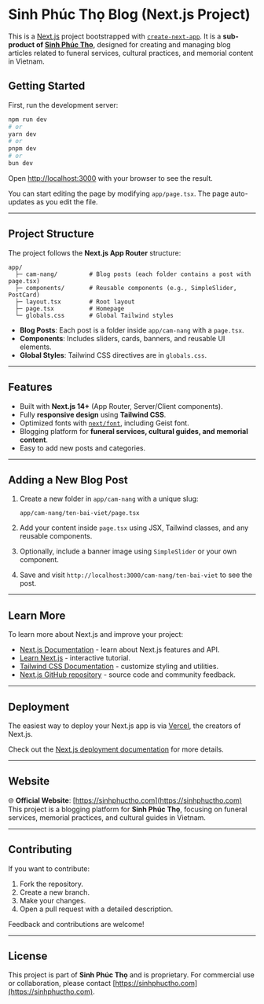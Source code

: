 # Sinh Phúc Thọ Blog (Next.js Project)

This is a [Next.js](https://nextjs.org) project bootstrapped with [`create-next-app`](https://nextjs.org/docs/app/api-reference/cli/create-next-app).
It is a **sub-product of [Sinh Phúc Thọ](https://sinhphuctho.com)**, designed for creating and managing blog articles related to funeral services, cultural practices, and memorial content in Vietnam.

## Getting Started

First, run the development server:

```bash
npm run dev
# or
yarn dev
# or
pnpm dev
# or
bun dev
```

Open [http://localhost:3000](http://localhost:3000) with your browser to see the result.

You can start editing the page by modifying `app/page.tsx`. The page auto-updates as you edit the file.

---

## Project Structure

The project follows the **Next.js App Router** structure:

```
app/
  ├─ cam-nang/         # Blog posts (each folder contains a post with page.tsx)
  ├─ components/       # Reusable components (e.g., SimpleSlider, PostCard)
  ├─ layout.tsx        # Root layout
  ├─ page.tsx          # Homepage
  └─ globals.css       # Global Tailwind styles
```

* **Blog Posts**: Each post is a folder inside `app/cam-nang` with a `page.tsx`.
* **Components**: Includes sliders, cards, banners, and reusable UI elements.
* **Global Styles**: Tailwind CSS directives are in `globals.css`.

---

## Features

* Built with **Next.js 14+** (App Router, Server/Client components).
* Fully **responsive design** using **Tailwind CSS**.
* Optimized fonts with [`next/font`](https://nextjs.org/docs/app/building-your-application/optimizing/fonts), including Geist font.
* Blogging platform for **funeral services, cultural guides, and memorial content**.
* Easy to add new posts and categories.

---

## Adding a New Blog Post

1. Create a new folder in `app/cam-nang` with a unique slug:

   ```
   app/cam-nang/ten-bai-viet/page.tsx
   ```
2. Add your content inside `page.tsx` using JSX, Tailwind classes, and any reusable components.
3. Optionally, include a banner image using `SimpleSlider` or your own component.
4. Save and visit `http://localhost:3000/cam-nang/ten-bai-viet` to see the post.

---

## Learn More

To learn more about Next.js and improve your project:

* [Next.js Documentation](https://nextjs.org/docs) - learn about Next.js features and API.
* [Learn Next.js](https://nextjs.org/learn) - interactive tutorial.
* [Tailwind CSS Documentation](https://tailwindcss.com/docs) - customize styling and utilities.
* [Next.js GitHub repository](https://github.com/vercel/next.js) - source code and community feedback.

---

## Deployment

The easiest way to deploy your Next.js app is via [Vercel](https://vercel.com/new?utm_medium=default-template&filter=next.js&utm_source=create-next-app&utm_campaign=create-next-app-readme), the creators of Next.js.

Check out the [Next.js deployment documentation](https://nextjs.org/docs/app/building-your-application/deploying) for more details.

---

## Website

🌐 **Official Website**: [https://sinhphuctho.com](https://sinhphuctho.com)
This project is a blogging platform for **Sinh Phúc Thọ**, focusing on funeral services, memorial practices, and cultural guides in Vietnam.

---

## Contributing

If you want to contribute:

1. Fork the repository.
2. Create a new branch.
3. Make your changes.
4. Open a pull request with a detailed description.

Feedback and contributions are welcome!

---

## License

This project is part of **Sinh Phúc Thọ** and is proprietary.
For commercial use or collaboration, please contact [https://sinhphuctho.com](https://sinhphuctho.com).
